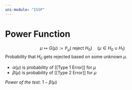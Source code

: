 ```yaml
---
uni-module: "ISSP"
---
```


# Power Function

$$\mu \mapsto G(\mu):=\mathbb{P}_{\mu}\left(\text { reject } H_{0}\right) \quad\left(\mu \in H_{0} \cup H_{1}\right)$$
Probability that $H_0$ gets rejected based on some unknown $\mu$.

- $\alpha(\mu)$ is probability of [[Type 1 Error]] for $\mu$
- $\beta(\mu)$ is probability of [[Type 2 Error]] for $\mu$

_Power of the test:_ $1-\beta(\mu)$
